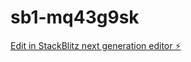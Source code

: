 # sb1-mq43g9sk

[Edit in StackBlitz next generation editor ⚡️](https://stackblitz.com/~/github.com/Daniil262008/sb1-mq43g9sk)